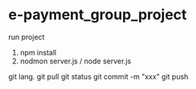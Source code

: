 ﻿# e-payment_group_project

run project
1. npm install
2. nodmon server.js / node server.js

git lang.
git pull
git status
git commit -m "xxx"
git push
